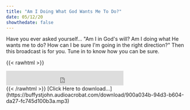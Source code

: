```yaml
---
title: "Am I Doing What God Wants Me To Do?"
date: 05/12/20
showthedate: false
---
```


Have you ever asked yourself... "Am I in God's will? Am I doing what He wants me to do? How can I be sure I'm going in the right direction?" Then this broadcast is for you. Tune in to know how you can be sure.
<!--more-->
{{< rawhtml >}}
<iframe width='320px' height='40px' src='https://www.audioacrobat.com/tplay/Bd013b3e79be47bc201f4fcffb263cf0fNh0vFTYGJjkqCxxeRWteYlBUVVVJSBYEPUgSeDZ+UFA' frameBorder='0'></iframe><br>
{{< /rawhtml >}}
[Click Here to download&hellip;](https://buffystjohn.audioacrobat.com/download/900a034b-94d3-b604-da27-fc745d100b3a.mp3)
